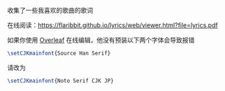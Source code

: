 收集了一些我喜欢的歌曲的歌词

在线阅读：https://flaribbit.github.io/lyrics/web/viewer.html?file=lyrics.pdf

如果你使用 [Overleaf](https://www.overleaf.com/) 在线编辑，他没有预装以下两个字体会导致报错

```tex
\setCJKmainfont{Source Han Serif}
```

请改为

```tex
\setCJKmainfont{Noto Serif CJK JP}
```
